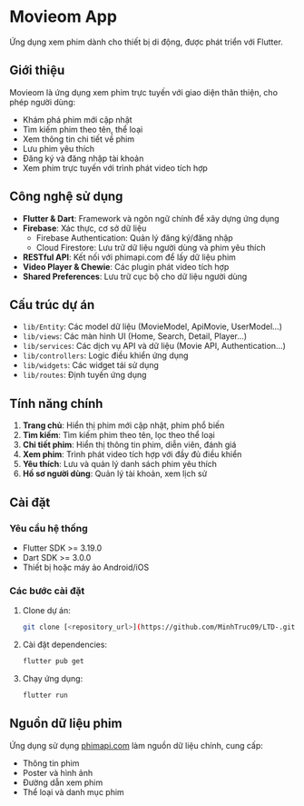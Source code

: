 # Movieom App

Ứng dụng xem phim dành cho thiết bị di động, được phát triển với Flutter.

## Giới thiệu

Movieom là ứng dụng xem phim trực tuyến với giao diện thân thiện, cho phép người dùng:
- Khám phá phim mới cập nhật
- Tìm kiếm phim theo tên, thể loại
- Xem thông tin chi tiết về phim
- Lưu phim yêu thích
- Đăng ký và đăng nhập tài khoản
- Xem phim trực tuyến với trình phát video tích hợp

## Công nghệ sử dụng

- **Flutter & Dart**: Framework và ngôn ngữ chính để xây dựng ứng dụng
- **Firebase**: Xác thực, cơ sở dữ liệu
  - Firebase Authentication: Quản lý đăng ký/đăng nhập
  - Cloud Firestore: Lưu trữ dữ liệu người dùng và phim yêu thích
- **RESTful API**: Kết nối với phimapi.com để lấy dữ liệu phim
- **Video Player & Chewie**: Các plugin phát video tích hợp
- **Shared Preferences**: Lưu trữ cục bộ cho dữ liệu người dùng

## Cấu trúc dự án

- `lib/Entity`: Các model dữ liệu (MovieModel, ApiMovie, UserModel...)
- `lib/views`: Các màn hình UI (Home, Search, Detail, Player...)
- `lib/services`: Các dịch vụ API và dữ liệu (Movie API, Authentication...)
- `lib/controllers`: Logic điều khiển ứng dụng
- `lib/widgets`: Các widget tái sử dụng
- `lib/routes`: Định tuyến ứng dụng

## Tính năng chính

1. **Trang chủ**: Hiển thị phim mới cập nhật, phim phổ biến
2. **Tìm kiếm**: Tìm kiếm phim theo tên, lọc theo thể loại
3. **Chi tiết phim**: Hiển thị thông tin phim, diễn viên, đánh giá
4. **Xem phim**: Trình phát video tích hợp với đầy đủ điều khiển
5. **Yêu thích**: Lưu và quản lý danh sách phim yêu thích
6. **Hồ sơ người dùng**: Quản lý tài khoản, xem lịch sử

## Cài đặt

### Yêu cầu hệ thống
- Flutter SDK >= 3.19.0
- Dart SDK >= 3.0.0
- Thiết bị hoặc máy ảo Android/iOS

### Các bước cài đặt
1. Clone dự án:
   ```bash
   git clone [<repository_url>](https://github.com/MinhTruc09/LTD-.git)
   ```

2. Cài đặt dependencies:
   ```bash
   flutter pub get
   ```

3. Chạy ứng dụng:
   ```bash
   flutter run
   ```

## Nguồn dữ liệu phim

Ứng dụng sử dụng [phimapi.com](https://kkphim.com/tai-lieu-api) làm nguồn dữ liệu chính, cung cấp:
- Thông tin phim
- Poster và hình ảnh
- Đường dẫn xem phim
- Thể loại và danh mục phim
